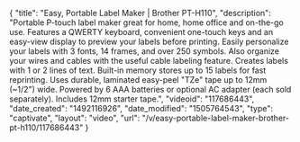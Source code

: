 {
    "title": "Easy, Portable Label Maker | Brother PT-H110",
    "description": "Portable P-touch label maker great for home, home office and on-the-go use. Features a QWERTY keyboard, convenient one-touch keys and an easy-view display to preview your labels before printing. Easily personalize your labels with 3 fonts, 14 frames, and over 250 symbols. Also organize your wires and cables with the useful cable labeling feature. Creates labels with 1 or 2 lines of text. Built-in memory stores up to 15 labels for fast reprinting. Uses durable, laminated easy-peel \"TZe\" tape up to 12mm (~1\/2\") wide. Powered by 6 AAA batteries or optional AC adapter (each sold separately). Includes 12mm starter tape.",
    "videoid": "117686443",
    "date_created": "1492116926",
    "date_modified": "1505764543",
    "type": "captivate",
    "layout": "video",
    "url": "\/v\/easy-portable-label-maker-brother-pt-h110\/117686443"
}